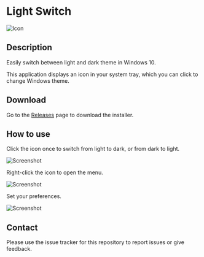 ﻿# Light Switch

![Icon](Readme/Icon.png)

## Description

Easily switch between light and dark theme in Windows 10.

This application displays an icon in your system tray, which you can click to change Windows theme.

## Download

Go to the [Releases](https://github.com/wireless-r/Light-Switch/releases) page to download the installer.

## How to use

Click the icon once to switch from light to dark, or from dark to light.

![Screenshot](Readme/Screen.gif)

Right-click the icon to open the menu.

![Screenshot](Readme/Context-Menu.png)

Set your preferences.

![Screenshot](Readme/Preferences.png)

## Contact

Please use the issue tracker for this repository to report issues or give feedback.
